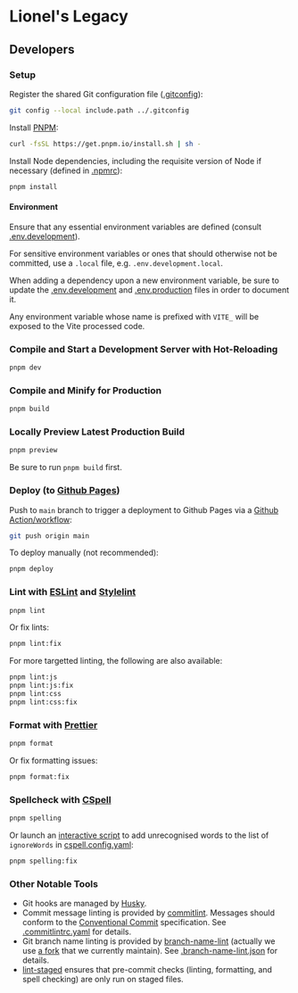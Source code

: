# Lionel's Legacy

## Developers

### Setup

Register the shared Git configuration file ([.gitconfig](.gitconfig)):

```sh
git config --local include.path ../.gitconfig
```

Install [PNPM](https://pnpm.io/installation):

```sh
curl -fsSL https://get.pnpm.io/install.sh | sh -
```

Install Node dependencies, including the requisite version of Node if necessary (defined in [.npmrc](.npmrc)):

```sh
pnpm install
```

#### Environment

Ensure that any essential environment variables are defined (consult [.env.development](.env.development)).

For sensitive environment variables or ones that should otherwise not be committed, use a `.local` file, e.g. `.env.development.local`.

When adding a dependency upon a new environment variable, be sure to update the [.env.development](.env.development) and [.env.production](.env.production) files in order to document it.

Any environment variable whose name is prefixed with `VITE_` will be exposed to the Vite processed code.

### Compile and Start a Development Server with Hot-Reloading

```sh
pnpm dev
```

### Compile and Minify for Production

```sh
pnpm build
```

### Locally Preview Latest Production Build

```sh
pnpm preview
```

Be sure to run `pnpm build` first.

### Deploy (to [Github Pages](https://pages.github.com/))

Push to `main` branch to trigger a deployment to Github Pages via a [Github Action/workflow](.github/workflows/deploy.yml):

```sh
git push origin main
```

To deploy manually (not recommended):

```sh
pnpm deploy
```

### Lint with [ESLint](https://eslint.org/) and [Stylelint](https://stylelint.io/)

```sh
pnpm lint
```

Or fix lints:

```sh
pnpm lint:fix
```

For more targetted linting, the following are also available:

```sh
pnpm lint:js
pnpm lint:js:fix
pnpm lint:css
pnpm lint:css:fix
```

### Format with [Prettier](https://prettier.io/)

```sh
pnpm format
```

Or fix formatting issues:

```sh
pnpm format:fix
```

### Spellcheck with [CSpell](https://cspell.org/)

```sh
pnpm spelling
```

Or launch an [interactive script](sbin/cspell-i) to add unrecognised words to the list of `ignoreWords` in [cspell.config.yaml](cspell.config.yaml):

```sh
pnpm spelling:fix
```

### Other Notable Tools

- Git hooks are managed by [Husky](https://typicode.github.io/husky/).
- Commit message linting is provided by [commitlint](https://github.com/conventional-changelog/commitlint?tab=readme-ov-file). Messages should conform to the [Conventional Commit](https://www.conventionalcommits.org/en/v1.0.0/) specification. See [.commitlintrc.yaml](.commitlintrc.yaml) for details.
- Git branch name linting is provided by [branch-name-lint](https://github.com/barzik/branch-name-lint) (actually we use [a fork](https://github.com/al/branch-name-lint/tree/integration/error-handling-issues) that we currently maintain). See [.branch-name-lint.json](.branch-name-lint.json) for details.
- [lint-staged](https://github.com/lint-staged/lint-staged) ensures that pre-commit checks (linting, formatting, and spell checking) are only run on staged files.
